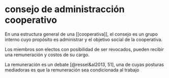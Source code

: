 # consejo de administracción cooperativo
En una estructura general de una [[cooperativa]], el consejo es un grupo interno cuyo propósito es administrar y el objetivo social de la cooperativa.

Los miembros son electos con posibilidad de ser revocados, pueden recibir una remuneración y costos de su cargo.

La remuneración es un debate [@ressel&al2013, 51], una de cuyas posturas mediadoras es que la remuneración sea condicionada al trabajo 